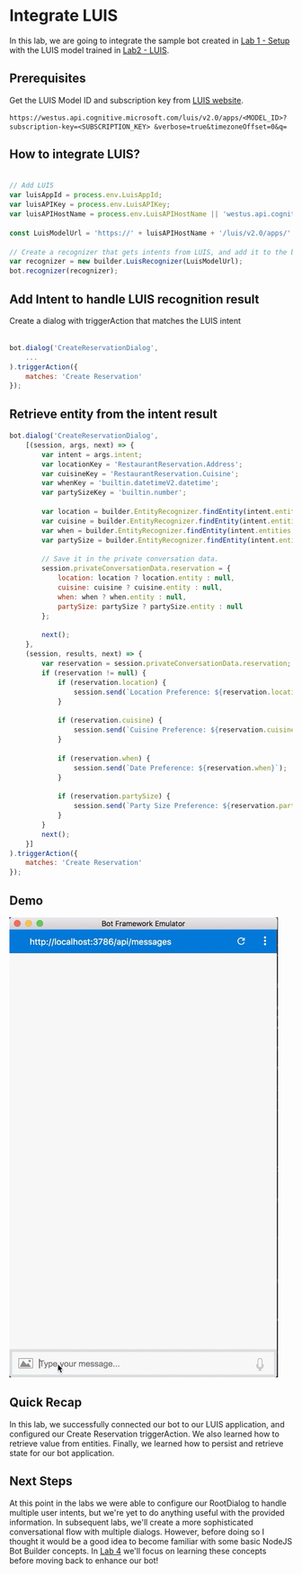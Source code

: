# Integrate LUIS

In this lab, we are going to integrate the sample bot created in [Lab 1 - Setup](../lab1-setup) with the LUIS model trained in [Lab2 - LUIS](../lab2-luis).

## Prerequisites

Get the LUIS Model ID and subscription key from [LUIS website](https://luis.ai).

```
https://westus.api.cognitive.microsoft.com/luis/v2.0/apps/<MODEL_ID>?subscription-key=<SUBSCRIPTION_KEY> &verbose=true&timezoneOffset=0&q=
```

## How to integrate LUIS?

``` javascript

// Add LUIS
var luisAppId = process.env.LuisAppId;
var luisAPIKey = process.env.LuisAPIKey;
var luisAPIHostName = process.env.LuisAPIHostName || 'westus.api.cognitive.microsoft.com';

const LuisModelUrl = 'https://' + luisAPIHostName + '/luis/v2.0/apps/' + luisAppId + '?subscription-key=' + luisAPIKey;

// Create a recognizer that gets intents from LUIS, and add it to the bot
var recognizer = new builder.LuisRecognizer(LuisModelUrl);
bot.recognizer(recognizer);

```

## Add Intent to handle LUIS recognition result

Create a dialog with triggerAction that matches the LUIS intent

```javascript

bot.dialog('CreateReservationDialog',
    ...
).triggerAction({
    matches: 'Create Reservation'
});

```

## Retrieve entity from the intent result

```js
bot.dialog('CreateReservationDialog',
    [(session, args, next) => {
        var intent = args.intent;
        var locationKey = 'RestaurantReservation.Address';
        var cuisineKey = 'RestaurantReservation.Cuisine';
        var whenKey = 'builtin.datetimeV2.datetime';
        var partySizeKey = 'builtin.number';

        var location = builder.EntityRecognizer.findEntity(intent.entities, locationKey);
        var cuisine = builder.EntityRecognizer.findEntity(intent.entities, cuisineKey);
        var when = builder.EntityRecognizer.findEntity(intent.entities, whenKey);
        var partySize = builder.EntityRecognizer.findEntity(intent.entities, partySizeKey);

        // Save it in the private conversation data.
        session.privateConversationData.reservation = {
            location: location ? location.entity : null,
            cuisine: cuisine ? cuisine.entity : null,
            when: when ? when.entity : null,
            partySize: partySize ? partySize.entity : null
        };

        next();
    },
    (session, results, next) => {
        var reservation = session.privateConversationData.reservation;
        if (reservation != null) {
            if (reservation.location) {
                session.send(`Location Preference: ${reservation.location}`);
            }

            if (reservation.cuisine) {
                session.send(`Cuisine Preference: ${reservation.cuisine}`);
            }

            if (reservation.when) {
                session.send(`Date Preference: ${reservation.when}`);
            }

            if (reservation.partySize) {
                session.send(`Party Size Preference: ${reservation.partySize}`);
            }
        }
        next();
    }]
).triggerAction({
    matches: 'Create Reservation'
});

```

## Demo
![](../images/luis-demo/luis-demo.gif)

## Quick Recap

In this lab, we successfully connected our bot to our LUIS application, and configured our Create Reservation triggerAction. We also learned how to retrieve value from entities. Finally, we learned how to persist and retrieve state for our bot application.

## Next Steps

At this point in the labs we were able to configure our RootDialog to handle multiple user intents, but we're yet to do anything useful with the provided information. In subsequent labs, we'll create a more sophisticated conversational flow with multiple dialogs. However, before doing so I thought it would be a good idea to become familiar with some basic NodeJS Bot Builder concepts. In [Lab 4](../lab4-bot-builder) we'll focus on learning these concepts before moving back to enhance our bot!
